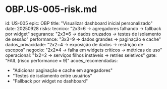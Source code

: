 # OBP.US-005-risk.md
id: US-005
epic: OBP
title: "Visualizar dashboard inicial personalizado"
date: 20250928
risks:
  tecnico: "2x3=6 → agregadores falhando → fallback por widget"
  seguranca: "2x3=6 → dados cruzados → testes de isolamento de sessão"
  performance: "3x3=9 → dados grandes → paginação e cache"
  dados_privacidade: "2x2=4 → exposição de dados → restrição de escopos"
  negocio: "2x2=4 → falha em widgets críticos → métricas de uso"
  operacional: "1x2=2 → serviços filhos instáveis → retries seletivos"
gate: "FAIL (risco performance = 9)"
acoes_recomendadas:
  - "Adicionar paginação e cache em agregadores"
  - "Testes de isolamento entre usuários"
  - "Fallback por widget no dashboard"
